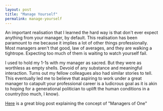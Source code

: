 ```yaml
---
layout: post
title: "Manage Yourself" 
permalink: manage-yourself
---
```


An important realisation that I learned the hard way is that don't ever expect anything from your manager, by default. This realisation has been paramount to me because it implies a lot of other things professionally. Most managers aren't that good, law of averages, and they are walking a tightrope. Expecting too much of them is waiting to watch yourself fail. 

I used to hold my 1-1s with my manager as sacred. But they were as worthless as empty shells. Devoid of any substance and meaningful interaction. Turns out my fellow colleagues also had similar stories to tell. This eventually led me to believe that aspiring to work under a great manager to catapult your professional career is a ludicrous goal as it is akin to hoping for a generational politician to uplift the human conditions in a country(too much, I know). 

[Here](https://signalvnoise.com/posts/1430-hire-managers-of-one) is a great blog post explaining the concept of "Managers of One" 